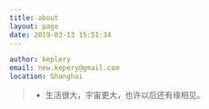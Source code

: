 ```yaml
---
title: about
layout: page
date: 2019-03-13 15:51:34
---
```


```yaml
author: keplery
email: new.kepery@gmail.com
location: Shanghai
```

>  * 生活很大，宇宙更大，也许以后还有缘相见。